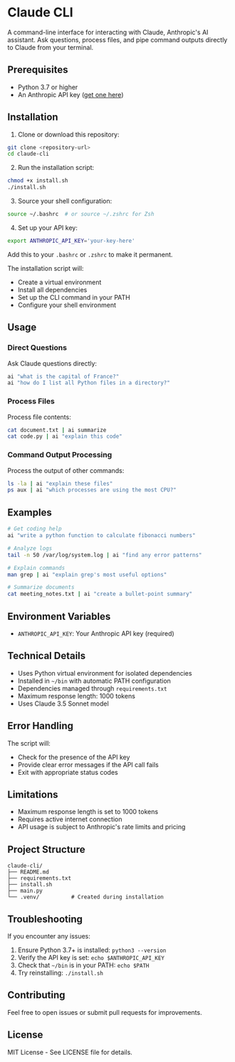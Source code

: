 # Claude CLI

A command-line interface for interacting with Claude, Anthropic's AI assistant. Ask questions, process files, and pipe command outputs directly to Claude from your terminal.

## Prerequisites

- Python 3.7 or higher
- An Anthropic API key ([get one here](https://console.anthropic.com/))

## Installation

1. Clone or download this repository:

```bash
git clone <repository-url>
cd claude-cli
```

2. Run the installation script:

```bash
chmod +x install.sh
./install.sh
```

3. Source your shell configuration:

```bash
source ~/.bashrc  # or source ~/.zshrc for Zsh
```

4. Set up your API key:

```bash
export ANTHROPIC_API_KEY='your-key-here'
```

Add this to your `.bashrc` or `.zshrc` to make it permanent.

The installation script will:

- Create a virtual environment
- Install all dependencies
- Set up the CLI command in your PATH
- Configure your shell environment

## Usage

### Direct Questions

Ask Claude questions directly:

```bash
ai "what is the capital of France?"
ai "how do I list all Python files in a directory?"
```

### Process Files

Process file contents:

```bash
cat document.txt | ai summarize
cat code.py | ai "explain this code"
```

### Command Output Processing

Process the output of other commands:

```bash
ls -la | ai "explain these files"
ps aux | ai "which processes are using the most CPU?"
```

## Examples

```bash
# Get coding help
ai "write a python function to calculate fibonacci numbers"

# Analyze logs
tail -n 50 /var/log/system.log | ai "find any error patterns"

# Explain commands
man grep | ai "explain grep's most useful options"

# Summarize documents
cat meeting_notes.txt | ai "create a bullet-point summary"
```

## Environment Variables

- `ANTHROPIC_API_KEY`: Your Anthropic API key (required)

## Technical Details

- Uses Python virtual environment for isolated dependencies
- Installed in `~/bin` with automatic PATH configuration
- Dependencies managed through `requirements.txt`
- Maximum response length: 1000 tokens
- Uses Claude 3.5 Sonnet model

## Error Handling

The script will:

- Check for the presence of the API key
- Provide clear error messages if the API call fails
- Exit with appropriate status codes

## Limitations

- Maximum response length is set to 1000 tokens
- Requires active internet connection
- API usage is subject to Anthropic's rate limits and pricing

## Project Structure

```
claude-cli/
├── README.md
├── requirements.txt
├── install.sh
├── main.py
└── .venv/          # Created during installation
```

## Troubleshooting

If you encounter any issues:

1. Ensure Python 3.7+ is installed: `python3 --version`
2. Verify the API key is set: `echo $ANTHROPIC_API_KEY`
3. Check that `~/bin` is in your PATH: `echo $PATH`
4. Try reinstalling: `./install.sh`

## Contributing

Feel free to open issues or submit pull requests for improvements.

## License

MIT License - See LICENSE file for details.
